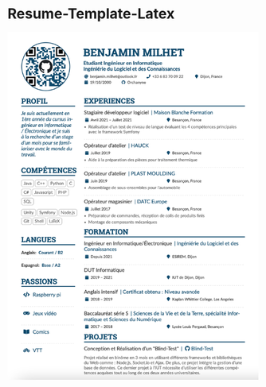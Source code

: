 # Resume-Template-Latex

![alt text](https://github.com/Orchanyne/Resume-Template-Latex/blob/main/FR/MILHET-CV-FR.png)
